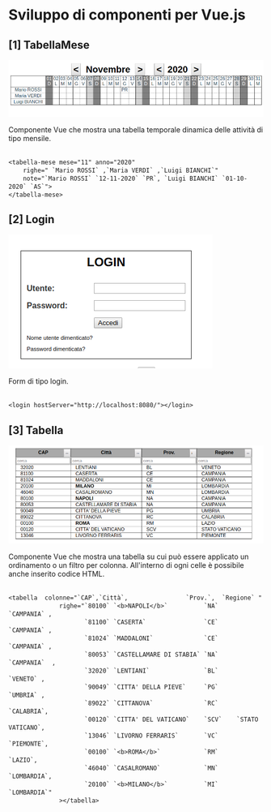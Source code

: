 # Sviluppo di componenti per Vue.js

## [1] TabellaMese

<img src="public/tabella_mese.png">

Componente Vue che mostra una tabella temporale dinamica delle attività di tipo mensile.

<pre><code>
&lt;tabella-mese mese="11" anno="2020" 
    righe=" `Mario ROSSI` ,`Maria VERDI` ,`Luigi BIANCHI`"
    note="`Mario ROSSI` `12-11-2020` `PR`, `Luigi BIANCHI` `01-10-2020` `AS`">
&lt;/tabella-mese>
</code></pre>

## [2] Login

<img src="public/login.png">

Form di tipo login.

<pre><code>
&lt;login hostServer="http://localhost:8080/">&lt;/login>
</code></pre>

## [3] Tabella

<img src="public/tabella.png">

Componente Vue che mostra una tabella su cui può essere applicato un ordinamento o un filtro per colonna. All'interno di ogni celle è possibile anche inserito codice HTML.

<pre><code>
&lt;tabella  colonne="`CAP`,`Città`,                `Prov.`,  `Regione` "
              righe="`80100` `&lt;b>NAPOLI&lt;/b>`          `NA`     `CAMPANIA` , 
                     `81100` `CASERTA`                `CE`     `CAMPANIA` ,
                     `81024` `MADDALONI`              `CE`     `CAMPANIA` ,
                     `80053` `CASTELLAMARE DI STABIA` `NA`     `CAMPANIA`  ,
                     `32020` `LENTIANI`               `BL`     `VENETO` ,
                     `90049` `CITTA' DELLA PIEVE`     `PG`     `UMBRIA` ,
                     `89022` `CITTANOVA`              `RC`     `CALABRIA`,
                     `00120` `CITTA' DEL VATICANO`    `SCV`    `STATO VATICANO`, 
                     `13046` `LIVORNO FERRARIS`       `VC`     `PIEMONTE`, 
                     `00100` `&lt;b>ROMA&lt;/b>`            `RM`     `LAZIO`, 
                     `46040` `CASALROMANO`            `MN`     `LOMBARDIA`, 
                     `20100` `&lt;b>MILANO&lt;/b>`          `MI`     `LOMBARDIA`"
              >&lt;/tabella>
</code></pre>
